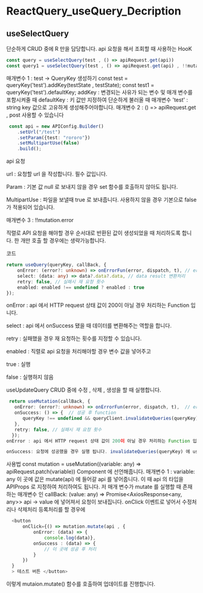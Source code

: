 # ReactQuery_useQuery_Decription

## useSelectQuery
단순하게 CRUD 중에 R 만을 담당합니다. api 요청을 해서 조회할 때 사용하는 HooK
```ts
const query = useSelectQuery(test , () => apiRequest.get(api))
const query1 = useSelectQuery(test , () => apiRequest.get(api) , !!mutation.error)
```
매개변수 1 : test -> QueryKey 생성하기
    const test = queryKey('test').addKey(testState , testState);
    const test1 = queryKey('test').defaultKey;
addKey : 변경되는 사유가 되는 변수 및 매개 변수를 포함시켜줄 때
defaultKey : 키 값만 지정하여 단순하게 불러올 때
매개변수 'test' : string key 값으로 고유하게 생성해주어야합니다.
매개변수 2 : () => apiRequest.get , post 사용할 수 있습니다
```ts
 const api = new APIConfig.Builder()
    .setUrl("/test")
    .setParam({test: "rororo"})
    .setMultipartUse(false)
    .build();
```
api 요청

url : 요청할 url 을 작성합니다. 필수 값입니다.

Param : 기본 값 null 로 보내지 않을 경우 set 함수를 호출하지 않아도 됩니다.

MultipartUse : 파일을 보낼때 true 로 보내줍니다. 사용하지 않을 경우 기본으로 false 가 적용되어 있습니다.

매개변수 3 : !!mutation.error

직렬로 API 요청을 해야할 경우 순서대로 반환된 값이 생성되었을 때 처리하도록 합니다. 한 개만 호출 할 경우에는 생략가능합니다.

코드
```ts
return useQuery(queryKey, callBack, {
    onError: (error?: unknown) => onErrorFun(error, dispatch, t), // error 발생 할 경우 타는 function
    select: (data: any) => data?.data?.data, // data result 변환처리
    retry: false, // 실패시 재 요청 횟수
    enabled: enabled !== undefined ? enabled : true
});
```
onError : api 에서 HTTP request 상태 값이 200이 아닐 경우 처리하는 Function 입니다.

select : api 에서 onSuccess 됐을 때 데이터를 변환해주는 역할을 합니다.

retry : 실패했을 경우 재 요청하는 횟수를 지정할 수 있습니다.

enabled : 직렬로 api 요청을 처리해야할 경우 변수 값을 넣어주고

true : 실행

false : 실행하지 않음

useUpdateQuery
CRUD 중에 수정 , 삭제 , 생성을 할 때 실행합니다.
```ts
 return useMutation(callBack, {
   onError: (error?: unknown) => onErrorFun(error, dispatch, t),  // error 발생 시 처리할 function
   onSuccess: () => {  // 성공 후 function
      queryKey !== undefined && queryClient.invalidateQueries(queryKey); // mutation을 성공하면 querykey 에 있는 useQuery 를 재 호출 합니다.
   },
   retry: false, // 실패시 재 요청 횟수
  });
onError : api 에서 HTTP request 상태 값이 200이 아닐 경우 처리하는 Function 입니다.

onSuccess: 요청에 성공했을 경우 실행 됩니다. invalidateQueries(queryKey) 에 useSelectQuery 로 넣은 Key 를 넣으면 useQuery 가 stale 상태가 되고 다시 요청하여 반환 값을 리렌더링 합니다.
```
사용법
const mutation = useMutation((variable: any) => apiRequest.patch(variable))
Component 에 선언해줍니다.
매개변수 1 : variable: any 이 곳에 값은 mutate(api) 에 들어갈 api 를 넣어줍니다. 이 때 api 의 타입을 APIProps 로 지정하여 처리하여도 됩니다. 저 매개 변수가 mutate 를 실행할 때 존재하는 매개변수 인
 callBack: (value: any) => Promise<AxiosResponse<any, any>>
api -> value 에 넣어져서 요청이 보내집니다. onClick 이벤트로 넣어서 수정처리나 삭제처리 등록처리를 할 경우에
```ts
  <button
      onClick={() => mutation.mutate(api , {
          onError: (data) => {
              console.log(data)},
          onSuccess : (data) => {
              // 이 곳에 성공 후 처리 
          }
      })
  }
  > 테스트 버튼 </button>
```
이렇게 mutaion.mutate() 함수를 호출하여 업데이트를 진행합니다.
